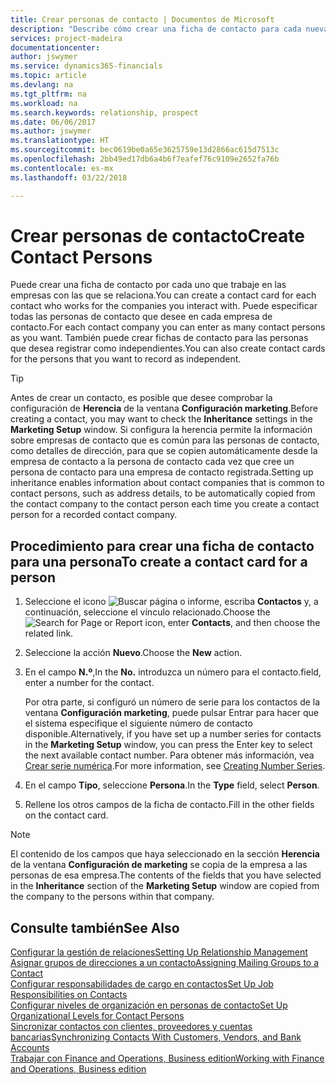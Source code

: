 ```yaml
---
title: Crear personas de contacto | Documentos de Microsoft
description: "Describe cómo crear una ficha de contacto para cada nueva persona o cliente potencial con el que interactúe o tenga una relación de negocio."
services: project-madeira
documentationcenter: 
author: jswymer
ms.service: dynamics365-financials
ms.topic: article
ms.devlang: na
ms.tgt_pltfrm: na
ms.workload: na
ms.search.keywords: relationship, prospect
ms.date: 06/06/2017
ms.author: jswymer
ms.translationtype: HT
ms.sourcegitcommit: bec0619be0a65e3625759e13d2866ac615d7513c
ms.openlocfilehash: 2bb49ed17db6a4b6f7eafef76c9109e2652fa76b
ms.contentlocale: es-mx
ms.lasthandoff: 03/22/2018

---
```

# <a name="create-contact-persons"></a><span data-ttu-id="edd83-103">Crear personas de contacto</span><span class="sxs-lookup"><span data-stu-id="edd83-103">Create Contact Persons</span></span>
<span data-ttu-id="edd83-104">Puede crear una ficha de contacto por cada uno que trabaje en las empresas con las que se relaciona.</span><span class="sxs-lookup"><span data-stu-id="edd83-104">You can create a contact card for each contact who works for the companies you interact with.</span></span> <span data-ttu-id="edd83-105">Puede especificar todas las personas de contacto que desee en cada empresa de contacto.</span><span class="sxs-lookup"><span data-stu-id="edd83-105">For each contact company you can enter as many contact persons as you want.</span></span> <span data-ttu-id="edd83-106">También puede crear fichas de contacto para las personas que desea registrar como independientes.</span><span class="sxs-lookup"><span data-stu-id="edd83-106">You can also create contact cards for the persons that you want to record as independent.</span></span>

> [!TIP]  
>   <span data-ttu-id="edd83-107">Antes de crear un contacto, es posible que desee comprobar la configuración de **Herencia** de la ventana **Configuración marketing**.</span><span class="sxs-lookup"><span data-stu-id="edd83-107">Before creating a contact, you may want to check the **Inheritance** settings in the **Marketing Setup** window.</span></span> <span data-ttu-id="edd83-108">Si configura la herencia permite la información sobre empresas de contacto que es común para las personas de contacto, como detalles de dirección, para que se copien automáticamente desde la empresa de contacto a la persona de contacto cada vez que cree un persona de contacto para una empresa de contacto registrada.</span><span class="sxs-lookup"><span data-stu-id="edd83-108">Setting up inheritance enables information about contact companies that is common to contact persons, such as address details, to be automatically copied from the contact company to the contact person each time you create a contact person for a recorded contact company.</span></span>

## <a name="to-create-a-contact-card-for-a-person"></a><span data-ttu-id="edd83-109">Procedimiento para crear una ficha de contacto para una persona</span><span class="sxs-lookup"><span data-stu-id="edd83-109">To create a contact card for a person</span></span>
1. <span data-ttu-id="edd83-110">Seleccione el icono ![Buscar página o informe](media/ui-search/search_small.png "icono Buscar página o informe"), escriba **Contactos** y, a continuación, seleccione el vínculo relacionado.</span><span class="sxs-lookup"><span data-stu-id="edd83-110">Choose the ![Search for Page or Report](media/ui-search/search_small.png "Search for Page or Report icon") icon, enter **Contacts**, and then choose the related link.</span></span>
2. <span data-ttu-id="edd83-111">Seleccione la acción **Nuevo**.</span><span class="sxs-lookup"><span data-stu-id="edd83-111">Choose the **New** action.</span></span>
3. <span data-ttu-id="edd83-112">En el campo **N.º**,</span><span class="sxs-lookup"><span data-stu-id="edd83-112">In the **No.**</span></span> <span data-ttu-id="edd83-113">introduzca un número para el contacto.</span><span class="sxs-lookup"><span data-stu-id="edd83-113">field, enter a number for the contact.</span></span>

    <span data-ttu-id="edd83-114">Por otra parte, si configuró un número de serie para los contactos de la ventana **Configuración marketing**, puede pulsar Entrar para hacer que el sistema especifique el siguiente número de contacto disponible.</span><span class="sxs-lookup"><span data-stu-id="edd83-114">Alternatively, if you have set up a number series for contacts in the **Marketing Setup** window, you can press the Enter key to select the next available contact number.</span></span> <span data-ttu-id="edd83-115">Para obtener más información, vea [Crear serie numérica](ui-create-number-series.md).</span><span class="sxs-lookup"><span data-stu-id="edd83-115">For more information, see [Creating Number Series](ui-create-number-series.md).</span></span>
4. <span data-ttu-id="edd83-116">En el campo **Tipo**, seleccione **Persona**.</span><span class="sxs-lookup"><span data-stu-id="edd83-116">In the **Type** field, select **Person**.</span></span>
5. <span data-ttu-id="edd83-117">Rellene los otros campos de la ficha de contacto.</span><span class="sxs-lookup"><span data-stu-id="edd83-117">Fill in the other fields on the contact card.</span></span>

> [!NOTE]  
>   <span data-ttu-id="edd83-118">El contenido de los campos que haya seleccionado en la sección **Herencia** de la ventana **Configuración de marketing** se copia de la empresa a las personas de esa empresa.</span><span class="sxs-lookup"><span data-stu-id="edd83-118">The contents of the fields that you have selected in the **Inheritance** section of the **Marketing Setup** window are copied from the company to the persons within that company.</span></span>

## <a name="see-also"></a><span data-ttu-id="edd83-119">Consulte también</span><span class="sxs-lookup"><span data-stu-id="edd83-119">See Also</span></span>
[<span data-ttu-id="edd83-120">Configurar la gestión de relaciones</span><span class="sxs-lookup"><span data-stu-id="edd83-120">Setting Up Relationship Management</span></span>](marketing-setup-marketing.md)  
[<span data-ttu-id="edd83-121">Asignar grupos de direcciones a un contacto</span><span class="sxs-lookup"><span data-stu-id="edd83-121">Assigning Mailing Groups to a Contact</span></span>](marketing-mailing-groups.md#AssignMailGroupContact)  
[<span data-ttu-id="edd83-122">Configurar responsabilidades de cargo en contactos</span><span class="sxs-lookup"><span data-stu-id="edd83-122">Set Up Job Responsibilities on Contacts</span></span>](marketing-job-responsibilities.md)  
[<span data-ttu-id="edd83-123">Configurar niveles de organización en personas de contacto</span><span class="sxs-lookup"><span data-stu-id="edd83-123">Set Up Organizational Levels for Contact Persons</span></span>](marketing-organizational-levels.md)  
[<span data-ttu-id="edd83-124">Sincronizar contactos con clientes, proveedores y cuentas bancarias</span><span class="sxs-lookup"><span data-stu-id="edd83-124">Synchronizing Contacts With Customers, Vendors, and Bank Accounts</span></span>](marketing-synchronize-contacts-customers-vendors-bank-accounts.md)  
[<span data-ttu-id="edd83-125">Trabajar con Finance and Operations, Business edition</span><span class="sxs-lookup"><span data-stu-id="edd83-125">Working with Finance and Operations, Business edition</span></span>](ui-work-product.md)  


